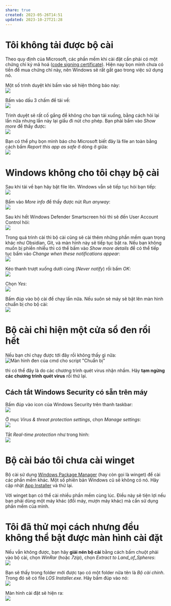 ```yaml
---
share: true
created: 2023-05-26T14:51
updated: 2023-10-27T21:28
---
```


# Tôi không tải được bộ cài
Theo quy định của Microsoft, các phần mềm khi cài đặt cần phải có một chứng chỉ ký mã hoá ([code signing certificate](https://www.youtube.com/watch?v=K98SSsKfcNs)). Hiện nay bọn mình chưa có tiền để mua chứng chỉ này, nên Windows sẽ rất gắt gao trong việc sử dụng nó. 

Một số trình duyệt khi bấm vào sẽ hiện thông báo này:  
![](https://i.imgur.com/apKjHxym.png) 

Bấm vào dấu 3 chấm để tải về:  
![](https://i.imgur.com/uJ4oa8bm.png) 

Trình duyệt sẽ rất cố gắng để không cho bạn tải xuống, bằng cách hỏi lại lần nữa nhưng lần này lại giấu đi nút cho phép. Bạn phải bấm vào *Show more* để thấy được:  
![](https://i.imgur.com/6cQcAGYm.png) 

Bạn có thể phụ bọn mình báo cho Microsoft biết đây là file an toàn bằng cách bấm *Report this app as safe* ở dòng ở giữa:  
![](https://i.imgur.com/3qAR3KQm.png) 

# Windows không cho tôi chạy bộ cài
Sau khi tải về bạn hãy bật file lên. Windows vẫn sẽ tiếp tục hỏi bạn tiếp:  
![](https://i.imgur.com/gWyTfdbm.png) 

Bấm vào *More info* để thấy được nút *Run anyway*:  
![](https://i.imgur.com/SAzsiVXm.png) 

Sau khi hết Windows Defender Smartscreen hỏi thì sẽ đến User Account Control hỏi:  
![](https://i.imgur.com/SPwOzSH.png)

Trong quá trình cài thì bộ cài cũng sẽ cài thêm những phần mềm quan trọng khác như Obsidian, Git, và màn hình này sẽ tiếp tục bật ra. Nếu bạn không muốn bị phiền nhiễu thì có thể bấm vào *Show more details* để có thể tiếp tục bấm vào *Change when these notifications appear*:  
![](https://i.imgur.com/WVL0aBz.png)

Kéo thanh trượt xuống dưới cùng (*Never notify*) rồi bấm *OK*:  
![](https://i.imgur.com/ekX1nsZ.png) 

Chọn *Yes*:  
![](https://i.imgur.com/gIE83ar.png)

Bấm đúp vào bộ cài để chạy lần nữa. Nếu suôn sẻ máy sẽ bật lên màn hình chuẩn bị cho bộ cài:  
![](https://i.imgur.com/b2t0jLK.png) 


# Bộ cài chỉ hiện một cửa sổ đen rồi hết
Nếu bạn chỉ chạy được tới đây rồi không thấy gì nữa:  
![Màn hình đen của cmd cho script "Chuẩn bị"](https://i.imgur.com/ovgzl6K.png)

thì có thể đây là do các chương trình quét virus nhận nhầm. Hãy **tạm ngừng các chương trình quét virus** rồi thử lại. 

## Cách tắt Windows Security có sẵn trên máy
Bấm đúp vào icon của Windows Security trên thanh taskbar:  
![](https://winaero.com/blog/wp-content/uploads/2017/03/Windows-Defender-Security-Center-icon.png) 

Ở mục *Virus & threat protection settings*, chọn *Manage settings*:  
![](https://i.imgur.com/yrwjMLLm.png) 

Tắt *Real-time protection* như trong hình:  
![](https://i.imgur.com/FszcWF6m.png) 

# Bộ cài báo tôi chưa cài winget
Bộ cài sử dụng [Windows Package Manager](https://xuanthulab.net/su-dung-winget-tai-va-cai-dat-ung-dung-tren-windows.html "Sử dụng winget tải và cài đặt ứng dụng trên Windows") (hay còn gọi là winget) để cài các phần mềm khác. Một số phiên bản Windows cũ sẽ không có nó. Hãy cập nhật [App Installer](https://apps.microsoft.com/store/detail/tr%C3%ACnh-c%C3%A0i-%C4%91%E1%BA%B7t-%E1%BB%A9ng-d%E1%BB%A5ng/9NBLGGH4NNS1) và thử lại.

Với winget bạn có thể cài nhiều phần mềm cùng lúc. Điều này sẽ tiện lợi nếu bạn phải dùng một máy khác (đổi máy, mượn máy khác) mà cần sử dụng phần mềm của mình.

# Tôi đã thử mọi cách nhưng đều không thể bật được màn hình cài đặt
Nếu vẫn không được, bạn hãy **giải nén bộ cài** bằng cách bấm chuột phải vào bộ cài, chọn *WinRar* (hoặc *7zip*), chọn *Extract to Land_of_Spheres*:  
![](https://i.imgur.com/vtj27x6m.png) 

Bạn sẽ thấy trong folder mới được tạo có một folder nữa tên là *Bộ cài chính*. Trong đó sẽ có file *LOS Installer.exe*. Hãy bấm đúp vào nó:  
![](https://i.imgur.com/U55ymPvm.png) 

Màn hình cài đặt sẽ hiện ra:  
![](https://i.imgur.com/e3iB6N3l.png)
